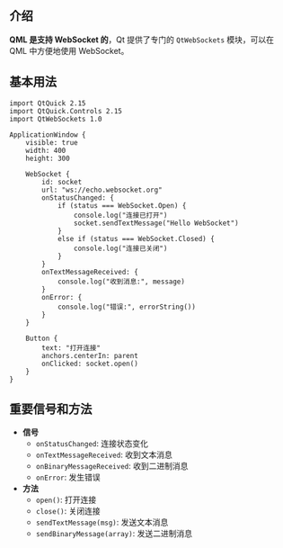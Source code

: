 ## 介绍

**QML 是支持 WebSocket 的**，Qt 提供了专门的 `QtWebSockets` 模块，可以在 QML 中方便地使用 WebSocket。

## 基本用法

```
import QtQuick 2.15
import QtQuick.Controls 2.15
import QtWebSockets 1.0 

ApplicationWindow {
    visible: true
    width: 400
    height: 300

    WebSocket {
        id: socket
        url: "ws://echo.websocket.org"
        onStatusChanged: {
            if (status === WebSocket.Open) {
                console.log("连接已打开")
                socket.sendTextMessage("Hello WebSocket")
            }
            else if (status === WebSocket.Closed) {
                console.log("连接已关闭")
            }
        }
        onTextMessageReceived: {
            console.log("收到消息:", message)
        }
        onError: {
            console.log("错误:", errorString())
        }
    }

    Button {
        text: "打开连接"
        anchors.centerIn: parent
        onClicked: socket.open()
    }
}
```

## 重要信号和方法

- **信号**
  - `onStatusChanged`: 连接状态变化
  - `onTextMessageReceived`: 收到文本消息
  - `onBinaryMessageReceived`: 收到二进制消息
  - `onError`: 发生错误
- **方法**
  - `open()`: 打开连接
  - `close()`: 关闭连接
  - `sendTextMessage(msg)`: 发送文本消息
  - `sendBinaryMessage(array)`: 发送二进制消息